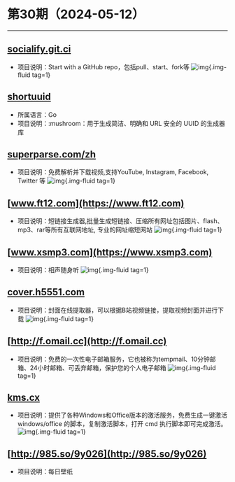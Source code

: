 # 第30期（2024-05-12）

---
## [socialify.git.ci](https://socialify.git.ci)
- 项目说明：Start with a GitHub repo，包括pull、start、fork等
![img](https://mirror.ghproxy.com/https://raw.githubusercontent.com/xiaoxuan6/weekly/main/docs/static/images/2024-05-12/1715472818.png){.img-fluid tag=1}

## [shortuuid](https://github.com/lithammer/shortuuid)
- 所属语言：Go
- 项目说明：:mushroom：用于生成简洁、明确和 URL 安全的 UUID 的生成器库

## [superparse.com/zh](https://superparse.com/zh)
- 项目说明：免费解析并下载视频,支持YouTube, Instagram, Facebook, Twitter 等
![img](https://mirror.ghproxy.com/https://raw.githubusercontent.com/xiaoxuan6/weekly/main/docs/static/images/2024-05-12/1715499899.png){.img-fluid tag=1}

## [www.ft12.com](https://www.ft12.com)
- 项目说明：短链接生成器,批量生成短链接、压缩所有网址包括图片、flash、mp3、rar等所有互联网地址, 专业的网址缩短网站
![img](https://mirror.ghproxy.com/https://raw.githubusercontent.com/xiaoxuan6/weekly/main/docs/static/images/2024-05-12/1715500484.png){.img-fluid tag=1}

## [www.xsmp3.com](https://www.xsmp3.com)
- 项目说明：相声随身听
![img](https://mirror.ghproxy.com/https://raw.githubusercontent.com/xiaoxuan6/weekly/main/docs/static/images/2024-05-12/1715508735.png){.img-fluid tag=1}

## [cover.h5551.com](https://cover.h5551.com)
- 项目说明：封面在线提取器，可以根据B站视频链接，提取视频封面并进行下载
![img](https://mirror.ghproxy.com/https://raw.githubusercontent.com/xiaoxuan6/weekly/main/docs/static/images/2024-05-12/1715509532.png){.img-fluid tag=1}

## [http://f.omail.cc](http://f.omail.cc)
- 项目说明：免费的一次性电子邮箱服务，它也被称为tempmail、10分钟邮箱、24小时邮箱、可丢弃邮箱，保护您的个人电子邮箱
![img](https://mirror.ghproxy.com/https://raw.githubusercontent.com/xiaoxuan6/weekly/main/docs/static/images/2024-05-12/1715509626.png){.img-fluid tag=1}

## [kms.cx](https://kms.cx)
- 项目说明：提供了各种Windows和Office版本的激活服务，免费生成一键激活 windows/office 的脚本，复制激活脚本，打开 cmd 执行脚本即可完成激活。
![img](https://mirror.ghproxy.com/https://raw.githubusercontent.com/xiaoxuan6/weekly/main/docs/static/images/2024-05-12/1715511292.png){.img-fluid tag=1}

## [http://985.so/9y026](http://985.so/9y026)
- 项目说明：每日壁纸
